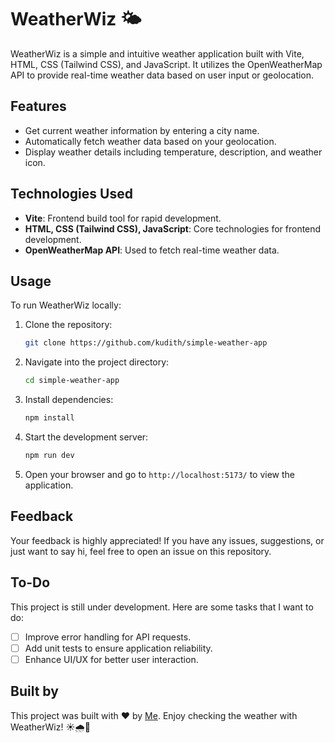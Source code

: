 # WeatherWiz 🌤️

WeatherWiz is a simple and intuitive weather application built with Vite, HTML, CSS (Tailwind CSS), and JavaScript. It utilizes the OpenWeatherMap API to provide real-time weather data based on user input or geolocation.

## Features

- Get current weather information by entering a city name.
- Automatically fetch weather data based on your geolocation.
- Display weather details including temperature, description, and weather icon.

## Technologies Used

- **Vite**: Frontend build tool for rapid development.
- **HTML, CSS (Tailwind CSS), JavaScript**: Core technologies for frontend development.
- **OpenWeatherMap API**: Used to fetch real-time weather data.

## Usage

To run WeatherWiz locally:

1. Clone the repository:

   ```bash
   git clone https://github.com/kudith/simple-weather-app
   ```

2. Navigate into the project directory:

   ```bash
   cd simple-weather-app
   ```

3. Install dependencies:

   ```bash
   npm install
   ```

4. Start the development server:

   ```bash
   npm run dev
   ```

5. Open your browser and go to `http://localhost:5173/` to view the application.

## Feedback

Your feedback is highly appreciated! If you have any issues, suggestions, or just want to say hi, feel free to open an issue on this repository.

## To-Do

This project is still under development. Here are some tasks that I want to do:

- [ ] Improve error handling for API requests.
- [ ] Add unit tests to ensure application reliability.
- [ ] Enhance UI/UX for better user interaction.

## Built by

This project was built with ❤️ by [Me](https://github.com/kudith).
Enjoy checking the weather with WeatherWiz! ☀️🌧️🌈
